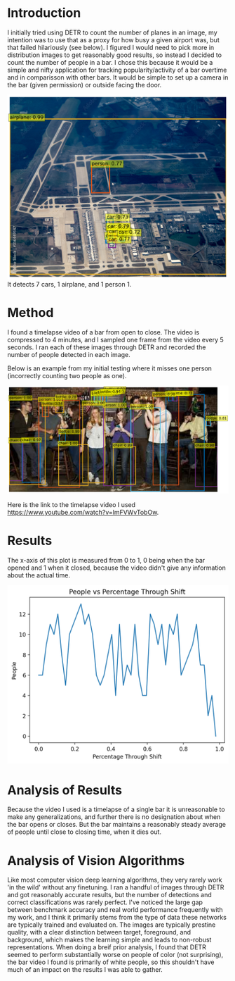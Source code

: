 # Introduction
I initially tried using DETR to count the number of planes in an image, my intention was to use that as a proxy for how busy a given airport was, but that failed hilariously (see below). I figured I would need to pick more in distribution images to get reasonably good results, so instead I decided to count the number of people in a bar. I chose this because it would be a simple and nifty application for tracking popularity/activity of a bar overtime and in comparisson with other bars. It would be simple to set up a camera in the bar (given permission) or outside facing the door.

<img src="failed_planes.png" alt="drawing" width="512"/>
It detects 7 cars, 1 airplane, and 1 person 1.

# Method
I found a timelapse video of a bar from open to close. The video is compressed to 4 minutes, and I sampled one frame from the video every 5 seconds. I ran each of these images through DETR and recorded the number of people detected in each image.

Below is an example from my initial testing where it misses one person (incorrectly counting two people as one).

<img src="people_bar_1.png" alt="drawing" width="512"/>

Here is the link to the timelapse video I used https://www.youtube.com/watch?v=lmFVWvTobOw.
# Results
The x-axis of this plot is measured from 0 to 1, 0 being when the bar opened and 1 when it closed, because the video didn't give any information about the actual time.

<img src="bar_plot.png" alt="drawing" width="512"/>

# Analysis of Results
Because the video I used is a timelapse of a single bar it is unreasonable to make any generalizations, and further there is no designation about when the bar opens or closes. But the bar maintains a reasonably steady average of people until close to closing time, when it dies out.


# Analysis of Vision Algorithms
Like most computer vision deep learning algorithms, they very rarely work 'in the wild' without any finetuning. I ran a handful of images through DETR and got reasonably accurate results, but the number of detections and correct classifications was rarely perfect. I've noticed the large gap between benchmark accuracy and real world performance frequently with my work, and I think it primarily stems from the type of data these networks are typically trained and evaluated on. The images are typically prestine quality, with a clear distinction between target, foreground, and background, which makes the learning simple and leads to non-robust representations. When doing a breif prior analysis, I found that DETR seemed to perform substantially worse on people of color (not surprising), the bar video I found is primarily of white people, so this shouldn't have much of an impact on the results I was able to gather.
